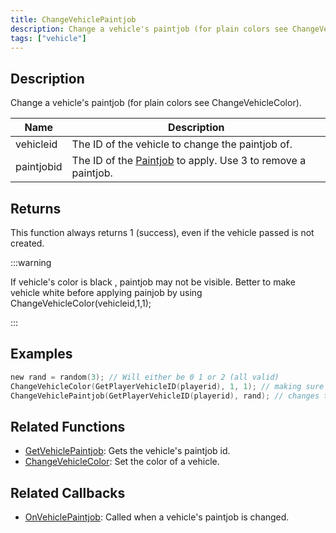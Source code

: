```yaml
---
title: ChangeVehiclePaintjob
description: Change a vehicle's paintjob (for plain colors see ChangeVehicleColor).
tags: ["vehicle"]
---
```


## Description

Change a vehicle's paintjob (for plain colors see ChangeVehicleColor).

| Name       | Description                                                                            |
| ---------- | -------------------------------------------------------------------------------------- |
| vehicleid  | The ID of the vehicle to change the paintjob of.                                       |
| paintjobid | The ID of the [Paintjob](../resources/paintjobs) to apply. Use 3 to remove a paintjob. |

## Returns

This function always returns 1 (success), even if the vehicle passed is not created.

:::warning

If vehicle's color is black , paintjob may not be visible. Better to make vehicle white before applying painjob by using ChangeVehicleColor(vehicleid,1,1);

:::

## Examples

```c
new rand = random(3); // Will either be 0 1 or 2 (all valid)
ChangeVehicleColor(GetPlayerVehicleID(playerid), 1, 1); // making sure it is white for better result
ChangeVehiclePaintjob(GetPlayerVehicleID(playerid), rand); // changes the paintjob of the player's current vehicle to a random one
```

## Related Functions

- [GetVehiclePaintjob](GetVehiclePaintjob): Gets the vehicle's paintjob id.
- [ChangeVehicleColor](ChangeVehicleColor): Set the color of a vehicle.

## Related Callbacks

- [OnVehiclePaintjob](../callbacks/OnVehiclePaintjob): Called when a vehicle's paintjob is changed.
